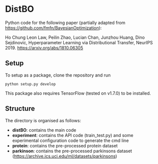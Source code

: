 # DistBO
Python code for the following paper (partially adapted from https://github.com/fmfn/BayesianOptimization):

Ho Chung Leon Law, Peilin Zhao, Lucian Chan, Junzhou Huang, Dino Sejdinovic,
Hyperparameter Learning via Distributional Transfer, NeurIPS 2019.
https://arxiv.org/abs/1810.06305

## Setup
To setup as a package, clone the repository and run
```
python setup.py develop
```
This package also requires TensorFlow (tested on v1.7.0) to be installed.

## Structure
The directory is organised as follows:
* __distBO__: contains the main code
* __experiment__: contains the API code (train_test.py) and some experimental configuration code to generate the cmd line
* __protein__: contains the pre-processed protein dataset 
* __parkinson__: contains the pre-processed parkinsons dataset (https://archive.ics.uci.edu/ml/datasets/parkinsons)
